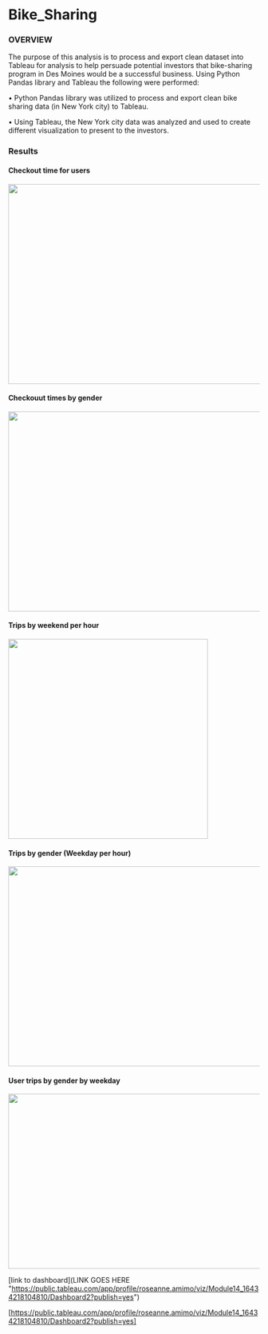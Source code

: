 # Bike_Sharing

### OVERVIEW

The purpose of this analysis is to process and export clean dataset into Tableau for analysis to help persuade potential investors that bike-sharing program in Des Moines would be a successful business. Using Python Pandas library and Tableau the following were performed:

•	Python Pandas library was utilized to process and export clean bike sharing data (in New York city) to Tableau.

•	Using Tableau, the New York city data was analyzed and used to create different visualization to present to the investors.


### Results

#### Checkout time for users

<img src="https://user-images.githubusercontent.com/89875689/151663430-2ba9c30b-0fdc-4440-a90e-b967778a023c.png" width="650" height="400" />

#### Checkouut times by gender

<img src="https://user-images.githubusercontent.com/89875689/151664357-73990943-5ca5-41fd-8de5-c0ae3f9a9bbf.png" width="650" height="400" />

#### Trips by weekend per hour

<img src="https://user-images.githubusercontent.com/89875689/151664530-9754f5e9-aa9a-431e-8900-4567e10bbccf.png" width="400" height="400" />

#### Trips by gender (Weekday per hour)

<img src="https://user-images.githubusercontent.com/89875689/151664573-1d7ab657-ac26-434d-9e54-56d0b2f463ac.png" width="650" height="400" />

#### User trips by gender by weekday

<img src="https://user-images.githubusercontent.com/89875689/151664619-660e3a4e-ce7b-410e-933a-0aa538c0aa10.png" width="1080" height="350" />













          























[link to dashboard](LINK GOES HERE "https://public.tableau.com/app/profile/roseanne.amimo/viz/Module14_16434218104810/Dashboard2?publish=yes")


[https://public.tableau.com/app/profile/roseanne.amimo/viz/Module14_16434218104810/Dashboard2?publish=yes]
